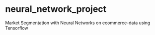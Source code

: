 # neural_network_project
Market Segmentation with Neural Networks on ecommerce-data using Tensorflow
